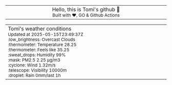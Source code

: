 
<div align="center">
<table>
<tbody>
<td align="center">
<img width="2000" height="0"><br>
Hello, this is Tomi's github 👋<br>
<sup>Built with ❤️, GO & Github Actions</sup><br>
<img width="2000" height="0">
</td>
</tbody>
</table>
</div>
<table>
<tbody>
<td align="left">
<img width="2000" height="0"><br>
Tomi's weather conditions<br>
<sup>Updated at 2025-05-15T23:49:37Z</sup><br>
<sup>:low_brightness: Overcast Clouds</sup><br>
<sup>:thermometer: Temperature 28.25 </sup><br>
<sup>:thermometer: Feels like 35.25</sup><br>
<sup>:sweat_drops: Humidity 99%</sup><br>
<sup>:mask: PM2.5 2.25 μg/m3</sup><br>
<sup>:cyclone: Wind 1.32m/s </sup><br>
<sup>:telescope: Visibility 10000m </sup><br>
<sup>:droplet: Rain 0mm/last 1h </sup><br>
<img width="2000" height="0">
</td>
<td align="left">
<img width="2000" height="0"><br>
<br>
<img width="2000" height="0">
</td>
</tbody>
</table>
</div>
    